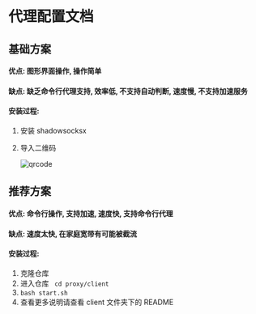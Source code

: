 # 代理配置文档

## 基础方案

#### 优点: 图形界面操作, 操作简单

#### 缺点: 缺乏命令行代理支持, 效率低, 不支持自动判断, 速度慢, 不支持加速服务

#### 安装过程:

1. 安装 shadowsocksx

2. 导入二维码

   ![qrcode](/Users/max/Desktop/proxy/qrcode.png)

## 推荐方案

#### 优点: 命令行操作, 支持加速, 速度快, 支持命令行代理

#### 缺点: 速度太快, 在家庭宽带有可能被截流

#### 安装过程:

1. 克隆仓库
2. 进入仓库 ` cd proxy/client`
3. `bash start.sh`
4. 查看更多说明请查看 client 文件夹下的 README